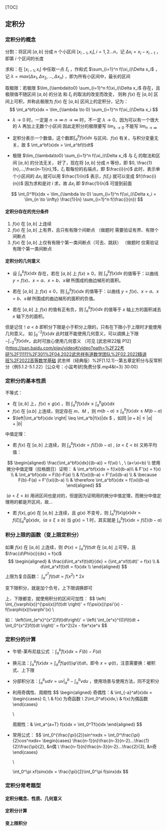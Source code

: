 [TOC]



## 定积分

### 定积分的概念

分割：将区间 $[a,b]$ 分成 $n$ 个小区间 $[x_{i-1},x_i],i=1,2...n$，记 $\Delta x_i=x_i-x_{i-1}$ ，即第 $i$ 个区间的长度

求和：在 $[x_{i-1}, x_i]$ 中任取一点 $\xi_i$ ，作和式 $\sum_{i=1}^n f(\xi_i)\Delta x_i$ ，
			记 $\lambda=max\{\Delta x_1,\Delta x_2,...,\Delta x_n\}$ ，即为所有小区间中，最长的区间

取极限：若极限 $\lim_{\lambda\to0} \sum_{i=1}^n f(\xi_i)\Delta x_i$ 存在，且极限值不随区间 $[a,b]$ 的分法 和 $\xi_i$ 的取法的改变而改变，
				则称 $f(x)$ 在 $[a,b]$ 区间上可积，并称此极限为 $f(x)$ 在 $[a,b]$ 区间上的定积分，记为：
$$
\int_a^bf(x)dx = \lim_{\lambda \to 0} \sum_{i=1}^n f(\xi_i)\Delta x_i
$$

* $\lambda \to 0$ 时，一定是 $n \to \infty$ 
    $n \to \infty$ 时，不一定 $\lambda \to 0$，因为可以有一个很大的 $\lambda$ 再加上无数个小区间
    因此定积分的极限要写 $\lim_{\lambda\to0}$ 不能写 $\lim_{n \to \infty}$

* 定积分表示一个数值，这个数即$\int_a^bf(x)dx$ 与区间、$f(x)$ 有关，与积分变量无关，故 $ \int_a^bf(x)dx = \int_a^bf(t)dt$
* 极限 $\lim_{\lambda\to0} \sum_{i=1}^n f(\xi_i)\Delta x_i$ 与 $\xi_i$ 的取法和区间 $[a,b]$ 的分法无关，
    好了，现在将 $[a,b]$ 分成 $n$ 等份，即 $0, \frac{1}{n},...,\frac{n-1}{n},1$，$\xi_i$ 取每份的右端点，即 $\frac{i}{n}$
    此时，表示单个小区间的 $\Delta x_i$ 就可以用 $\frac{1}{n}$ 表示，$f(\xi_i)$ 就可以变成 $f(\frac{i}{n})$
    因为求和是对 $i$ 求，故 $\Delta x_i$ 即 $\frac{1}{n}$ 可提到前面

$$
\int_0^1f(x)dx 
= \lim_{\lambda \to 0} \sum_{i=1}^n f(\xi_i)\Delta x_i
= \lim_{n \to \infty} \frac{1}{n} \sum_{i=1}^n f(\frac{i}{n})
$$

#### 定积分存在的充分条件

1. $f(x)$ 在 $[a,b]$ 上连续
2. $f(x)$ 在 $[a,b]$ 上有界，且只有有限个间断点                         （做题时 需要验证有界、有限个间断点
3. $f(x)$ 在 $[a,b]$ 上仅有有限个第一类间断点（可去、跳跃）  （做题时 仅需验证有限个第一类间断点



#### 定积分的几何意义

* 设 $\int_a^bf(x)dx$ 存在，若在 $[a,b]$ 上 $f(x) \geq 0$，则 $\int_a^bf(x)dx$ 的值等于：以曲线 $y=f(x)、x=a、x=b、x轴$ 所围成的曲边梯形的面积。

* 若在 $[a,b]$ 上 $f(x) \leq 0$，则 $\int_a^bf(x)dx$ 的值等于：以曲线 $y=f(x)、x=a、x=b、x轴$ 所围成的曲边梯形的面积的负值。

* 若在 $[a,b]$ 上 $f(x)$ 的值有正有负，则 $\int_a^bf(x)dx$ 的值等于 $x$ 轴上方的面积减去 $x$ 轴下方的面积。

但是记住！$a<b$ 即积分下限是小于积分上限的，只有在下限小于上限时才能使用几何意义。
如 $\int_0^{-2}f(x)dx$ 此时就不能使用几何意义，可以调换上下限 $-\int_{-2}^0f(x)dx$，此时可放心使用几何意义
（可见 [武忠祥22版 P12](https://pan.baidu.com/play/video#/video?path=%2F22考研%2F11111%2F301%2F04.2022武忠祥有道数学团队%2F02.2022精讲班%2F2022高等数学基础 武忠祥（经典版）%2F[1.12.1]--第五章定积分与反常积分（例5.1.2-5.1.22）[公众号：小盆考研]免费分享.mp4&t=3) 30:00）





### 定积分的基本性质

不等式：

* 在 $[a,b]$ 上，$f(x) \leq g(x)$ ，则 $\int_a^bf(x)dx \leq \int_a^bg(x)dx$ 
* $f(x)$ 在 $[a.b]$ 上连续，则定存在 $m、M$ ，则 $m(b-a) \leq \int_a^bf(x)dx \leq M(b-a)$
* $\left|\int_a^bf(x)dx \right| \leq \int_a^b|f(x)|dx $ ，如同 $|a+b| \leq |a|+|b|$

中值定理：

* 若 $f(x)$ 在 $[a,b]$ 上连续，则 $\int_a^bf(x)dx = f(\xi)(b-a) \ , \ (a<\xi<b)$
    又称平均值：

$$
\begin{aligned}
\frac{\int_a^bf(x)dx}{(b-a)} = f(\xi) \ , \ (a<\xi<b)		\\
使用微分中值定理（拉格朗日）证明：	& \int_a^bf(x)dx = f(\xi)(b-a)\\
& F'(x) = f(x)	\\
& \int_a^bf(x)dx = F(b)-F(a) 	\\
& f(\xi)(b-a) = F'(\xi)(b-a)	\\
& \because F(b)-F(a) = F'(\xi)(b-a)	\\
& \therefore \int_a^bf(x)dx = f(\xi)(b-a)
\end{aligned}
$$

​		 $(a<\xi<b)$ 用闭区间也是对的，但是因为证明用的微分中值定理，而微分中值定理用的都是开区间，故...

* 若 $f(x), g(x)$ 在 $[a,b]$ 上连续，且 $g(x)$ 不变号，则 $\int_a^bf(x)g(x)dx = f(\xi)\int_a^bg(x)dx , \ \ (a \leq \xi \leq b)$
    当 $g(x) = 1$ 时，其实就是 $\int_a^bf(x)dx = f(\xi)(b-a)$





### 积分上限的函数（变上限定积分）

如果 $f(x)$ 在 $[a,b]$ 上连续，则 $\Phi(x) = \int_a^xf(t)dt$ 在 $[a,b]$ 上可导，且 $\frac{d\Phi(x)}{dx} = f(x)$
$$
\begin{aligned}
& \frac{d\int_a^xf(t)dt}{dx} = (\int_a^xf(t)dt)' = f(x) 	\\
& d\int_a^xf(t)dt = f(x)dx	\\
\end{aligned}
$$
上限为复合函数： $\int_a^{x^2}f(t)dt = f(x^2)*2x$

变下限积分，就是加个负号，上下限调换即可

上、下限都变，就使用积分的区间可加性：
$$
\left( \int_{\varphi(x)}^{\psi(x)}f(t)dt \right)' = f(\psi(x))\psi'(x) - f(\varphi(x))\varphi'(x)	\\

如：
\left(\int_{e^x}^{x^2}f(t)dt\right)' = \left( \int_{e^x}^{0}f(t)dt + \int_0^{x^2}f(t)dt \right)' = f(x^2)2x - f(e^x)e^x
$$




### 定积分的计算

* 牛顿-莱布尼兹公式 ：$\int_a^bf(x)dx = F(b) - F(a)$

* 换元法：$\int_a^bf(x)dx = \int_\alpha^\beta f(\varphi(t))\varphi'(t)dt$，即令 $x=\varphi(t)$，注意需要换：被积式、上下限

* 分部积分法：$\int_a^budv = uv|_a^b - \int_a^bvdu$ ，使用场景与使用方法，同不定积分

* 利用奇偶性、周期性
    $$
    \begin{aligned}
    奇偶性：& \int_{-a}^af(x)dx = \begin{cases} 0, \ & f(x) 为奇函数 \\
    2\int_0^af(x)dx,\ & f(x)为偶函数
    \end{cases}
    
    \\
    
    周期性：& \int_a^{a+T} f(x)dx = \int_0^Tf(x)dx
    \end{aligned}
    $$

* 常用公式：
    $$
    \int_0^{\frac{\pi}{2}}sin^nxdx = \int_0^\frac{\pi}{2}cos^nxdx=
    \begin{cases}
    	\frac{n-1}{n}\frac{n-3}{n-2}...\frac{1}{2}\frac{\pi}{2}, &n偶 \\
    	\frac{n-1}{n}\frac{n-3}{n-2}...\frac{2}{3}, &n奇
    \end{cases}
    
    \\
    
    \int_0^\pi xf(sinx)dx = \frac{\pi}{2}\int_0^\pi f(sinx)dx
    $$



### 定积分常考题型

#### 定积分概念、性质、几何意义



#### 定积分计算

#### 变上限积分